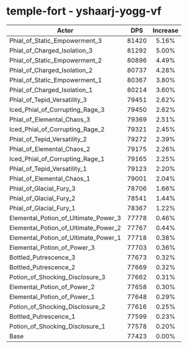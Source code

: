 # temple-fort - yshaarj-yogg-vf
| Actor | DPS | Increase |
|---|:---:|:---:|
|Phial_of_Static_Empowerment_3|81420|5.16%|
|Phial_of_Charged_Isolation_3|81292|5.00%|
|Phial_of_Static_Empowerment_2|80896|4.49%|
|Phial_of_Charged_Isolation_2|80737|4.28%|
|Phial_of_Static_Empowerment_1|80367|3.80%|
|Phial_of_Charged_Isolation_1|80214|3.60%|
|Phial_of_Tepid_Versatility_3|79451|2.62%|
|Iced_Phial_of_Corrupting_Rage_3|79450|2.62%|
|Phial_of_Elemental_Chaos_3|79369|2.51%|
|Iced_Phial_of_Corrupting_Rage_2|79321|2.45%|
|Phial_of_Tepid_Versatility_2|79272|2.39%|
|Phial_of_Elemental_Chaos_2|79175|2.26%|
|Iced_Phial_of_Corrupting_Rage_1|79165|2.25%|
|Phial_of_Tepid_Versatility_1|79123|2.20%|
|Phial_of_Elemental_Chaos_1|79001|2.04%|
|Phial_of_Glacial_Fury_3|78706|1.66%|
|Phial_of_Glacial_Fury_2|78541|1.44%|
|Phial_of_Glacial_Fury_1|78367|1.22%|
|Elemental_Potion_of_Ultimate_Power_3|77778|0.46%|
|Elemental_Potion_of_Ultimate_Power_2|77767|0.44%|
|Elemental_Potion_of_Ultimate_Power_1|77718|0.38%|
|Elemental_Potion_of_Power_3|77703|0.36%|
|Bottled_Putrescence_3|77673|0.32%|
|Bottled_Putrescence_2|77669|0.32%|
|Potion_of_Shocking_Disclosure_3|77662|0.31%|
|Elemental_Potion_of_Power_2|77658|0.30%|
|Elemental_Potion_of_Power_1|77648|0.29%|
|Potion_of_Shocking_Disclosure_2|77616|0.25%|
|Bottled_Putrescence_1|77599|0.23%|
|Potion_of_Shocking_Disclosure_1|77578|0.20%|
|Base|77423|0.00%|
